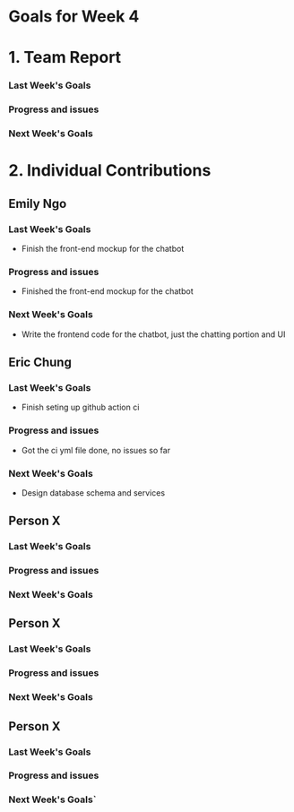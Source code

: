 # Goals for Week 4

# 1. Team Report
<status update for TA here>

<agenda for team meeting here>

### Last Week's Goals

### Progress and issues

### Next Week's Goals

# 2. Individual Contributions
## Emily Ngo
### Last Week's Goals
- Finish the front-end mockup for the chatbot

### Progress and issues
- Finished the front-end mockup for the chatbot

### Next Week's Goals
- Write the frontend code for the chatbot, just the chatting portion and UI

## Eric Chung
### Last Week's Goals
- Finish seting up github action ci
### Progress and issues
- Got the ci yml file done, no issues so far
### Next Week's Goals
- Design database schema and services

## Person X
### Last Week's Goals

### Progress and issues

### Next Week's Goals

## Person X
### Last Week's Goals

### Progress and issues

### Next Week's Goals

## Person X
### Last Week's Goals

### Progress and issues

### Next Week's Goals`

